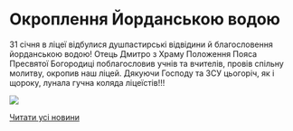 # Окроплення Йорданською водою

31 січня в ліцеї відбулися душпастирські відвідини й благословення йорданською водою! Отець Дмитро з Храму Положення Пояса Пресвятої Богородиці поблагословив учнів та вчителів, провів спільну молитву, окропив наш ліцей. Дякуючи Господу та ЗСУ цьогоріч, як і щороку, лунала гучна коляда ліцеїстів!!!

![](/images/blog/окроплення-йорданською-водою/photo_2023-02-01_11-53-26.jpg)

[Читати усі новини](/news)
